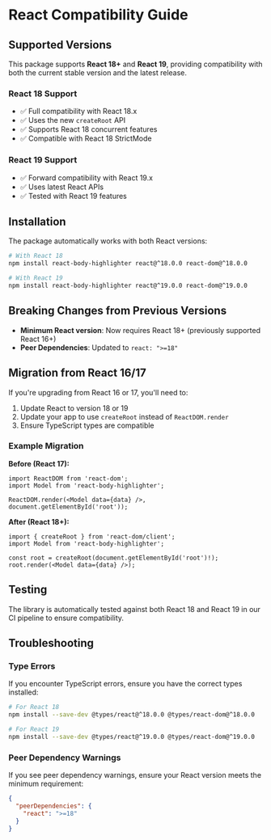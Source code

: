 # React Compatibility Guide

## Supported Versions

This package supports **React 18+** and **React 19**, providing compatibility with both the current stable version and the latest release.

### React 18 Support

- ✅ Full compatibility with React 18.x
- ✅ Uses the new `createRoot` API
- ✅ Supports React 18 concurrent features
- ✅ Compatible with React 18 StrictMode

### React 19 Support

- ✅ Forward compatibility with React 19.x
- ✅ Uses latest React APIs
- ✅ Tested with React 19 features

## Installation

The package automatically works with both React versions:

```bash
# With React 18
npm install react-body-highlighter react@^18.0.0 react-dom@^18.0.0

# With React 19
npm install react-body-highlighter react@^19.0.0 react-dom@^19.0.0
```

## Breaking Changes from Previous Versions

- **Minimum React version**: Now requires React 18+ (previously supported React 16+)
- **Peer Dependencies**: Updated to `react: ">=18"`

## Migration from React 16/17

If you're upgrading from React 16 or 17, you'll need to:

1. Update React to version 18 or 19
2. Update your app to use `createRoot` instead of `ReactDOM.render`
3. Ensure TypeScript types are compatible

### Example Migration

**Before (React 17):**
```tsx
import ReactDOM from 'react-dom';
import Model from 'react-body-highlighter';

ReactDOM.render(<Model data={data} />, document.getElementById('root'));
```

**After (React 18+):**
```tsx
import { createRoot } from 'react-dom/client';
import Model from 'react-body-highlighter';

const root = createRoot(document.getElementById('root')!);
root.render(<Model data={data} />);
```

## Testing

The library is automatically tested against both React 18 and React 19 in our CI pipeline to ensure compatibility.

## Troubleshooting

### Type Errors

If you encounter TypeScript errors, ensure you have the correct types installed:

```bash
# For React 18
npm install --save-dev @types/react@^18.0.0 @types/react-dom@^18.0.0

# For React 19
npm install --save-dev @types/react@^19.0.0 @types/react-dom@^19.0.0
```

### Peer Dependency Warnings

If you see peer dependency warnings, ensure your React version meets the minimum requirement:

```json
{
  "peerDependencies": {
    "react": ">=18"
  }
}
```
